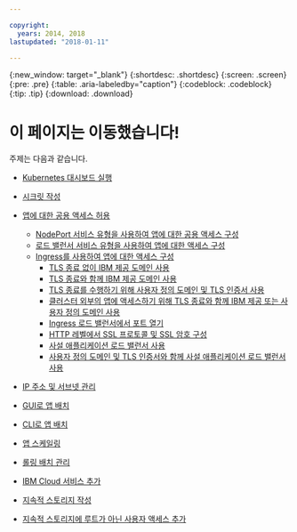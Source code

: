 ```yaml
---

copyright:
  years: 2014, 2018
lastupdated: "2018-01-11"

---
```


{:new_window: target="_blank"}
{:shortdesc: .shortdesc}
{:screen: .screen}
{:pre: .pre}
{:table: .aria-labeledby="caption"}
{:codeblock: .codeblock}
{:tip: .tip}
{:download: .download}


# 이 페이지는 이동했습니다! 

주제는 다음과 같습니다. 
- [Kubernetes 대시보드 실행](cs_app.html#cli_dashboard)
- [시크릿 작성](cs_app.html#secrets)
- [앱에 대한 공용 액세스 허용](cs_network_planning.html#planning)
  - [NodePort 서비스 유형을 사용하여 앱에 대한 공용 액세스 구성](cs_nodeport.html#config)
  - [로드 밸런서 서비스 유형을 사용하여 앱에 대한 액세스 구성](cs_loadbalancer.html#config)
  - [Ingress를 사용하여 앱에 대한 액세스 구성](cs_ingress.html#config)
    - [TLS 종료 없이 IBM 제공 도메인 사용](cs_ingress.html#ibm_domain)
    - [TLS 종료와 함께 IBM 제공 도메인 사용](cs_ingress.html#ibm_domain_cert)
    - [TLS 종료를 수행하기 위해 사용자 정의 도메인 및 TLS 인증서 사용](cs_ingress.html#custom_domain_cert)
    - [클러스터 외부의 앱에 액세스하기 위해 TLS 종료와 함께 IBM 제공 또는 사용자 정의 도메인 사용](cs_ingress.html#external_endpoint)
    - [Ingress 로드 밸런서에서 포트 열기](cs_ingress.html#opening_ingress_ports)
    - [HTTP 레벨에서 SSL 프로토콜 및 SSL 암호 구성](cs_ingress.html#ssl_protocols_ciphers)
    - [사설 애플리케이션 로드 밸런서 사용](cs_ingress.html#private_ingress)
    - [사용자 정의 도메인 및 TLS 인증서와 함께 사설 애플리케이션 로드 밸런서 사용](cs_ingress.html#private_ingress_tls)
- [IP 주소 및 서브넷 관리](cs_subnets.html#manage)
  
- [GUI로 앱 배치](cs_app.html#app_ui)
- [CLI로 앱 배치](cs_app.html#app_cli)
- [앱 스케일링](cs_app.html#app_scaling)
- [롤링 배치 관리](cs_app.html#app_rolling)
- [IBM Cloud 서비스 추가](cs_integrations.html#adding_app)
- [지속적 스토리지 작성](cs_storage.html#create)
- [지속적 스토리지에 루트가 아닌 사용자 액세스 추가](cs_storage.html#nonroot)

